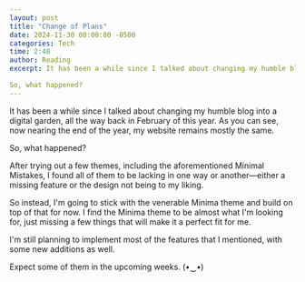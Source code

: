 ```yaml
---
layout: post
title: "Change of Plans"
date: 2024-11-30 00:00:00 -0500
categories: Tech
time: 2:48
author: Reading
excerpt: It has been a while since I talked about changing my humble blog into a digital garden, all the way back in February of this year. As you can see, now nearing the end of the year, my website remains mostly the same.

So, what happened?
---
```


It has been a while since I talked about changing my humble blog into a digital garden, all the way back in February of this year. As you can see, now nearing the end of the year, my website remains mostly the same.

So, what happened?

After trying out a few themes, including the aforementioned Minimal Mistakes, I found all of them to be lacking in one way or another—either a missing feature or the design not being to my liking.

So instead, I'm going to stick with the venerable Minima theme and build on top of that for now. I find the Minima theme to be almost what I'm looking for, just missing a few things that will make it a perfect fit for me.

I'm still planning to implement most of the features that I mentioned, with some new additions as well.

Expect some of them in the upcoming weeks. (•‿•)